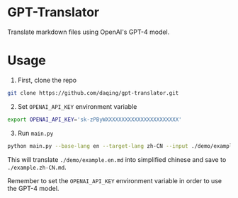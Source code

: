 # GPT-Translator

Translate markdown files using OpenAI's GPT-4 model.

# Usage

1) First, clone the repo

```bash
git clone https://github.com/daqing/gpt-translator.git
```

2) Set `OPENAI_API_KEY` environment variable

```bash
export OPENAI_API_KEY='sk-zPByWXXXXXXXXXXXXXXXXXXXXXXX'
```

3) Run `main.py`

```bash
python main.py --base-lang en --target-lang zh-CN --input ./demo/example.en.md --output ./example.zh-CN.md
```

This will translate `./demo/example.en.md` into simplified chinese and save to `./example.zh-CN.md`.

Remember to set the `OPENAI_API_KEY` environment variable in order to use the GPT-4 model.
